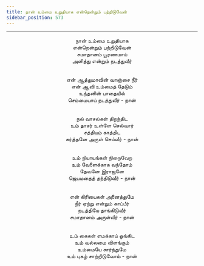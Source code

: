 ```yaml
---
title: நான் உம்மை உறுதியாக என்றென்றும் பற்றிடுவேன்
sidebar_position: 573
---
```


---
<center>
நான் உம்மை உறுதியாக<br/>
என்றென்றும் பற்றிடுவேன்<br/>
சமாதானம் பூரணமாய்<br/>
அளித்து என்றும் நடத்துவீர்<br/><br/>

என் ஆத்துமாவின் வாஞ்சை நீர்<br/>
என் ஆவி உம்மைத் தேடும்<br/>
உந்தனின் பாதையில்<br/>
செம்மையாய் நடத்துவீர்            - நான்<br/><br/>

நல் வாசல்கள் திறந்திட<br/>
உம் தாசர் உள்ளே செல்வார்<br/>
சத்தியம் காத்திட<br/>
கர்த்தனே அருள் செய்வீர்            - நான்<br/><br/>

உம் நியாயங்கள் நிறைவேற<br/>
உம் வேளைக்காக வந்தோம்<br/>
தேவனே இராஜனே<br/>
ஜெயமதைத் தந்திடுவீர்            - நான்<br/><br/>

என் கிரியைகள் அனைத்துமே<br/>
நீர் ஏற்று என்றும் காப்பீர்<br/>
நடத்தியே தாங்கிடுவீர்<br/>
சமாதானம் அருள்வீர்            - நான்<br/><br/>

உம் கைகள் எமக்காய் ஓங்கிட<br/>
உம் வல்லமை விளங்கும்<br/>
உம்மையே சார்ந்துமே<br/>
உம் புகழ் சாற்றிடுவோம்            - நான்
</center>
